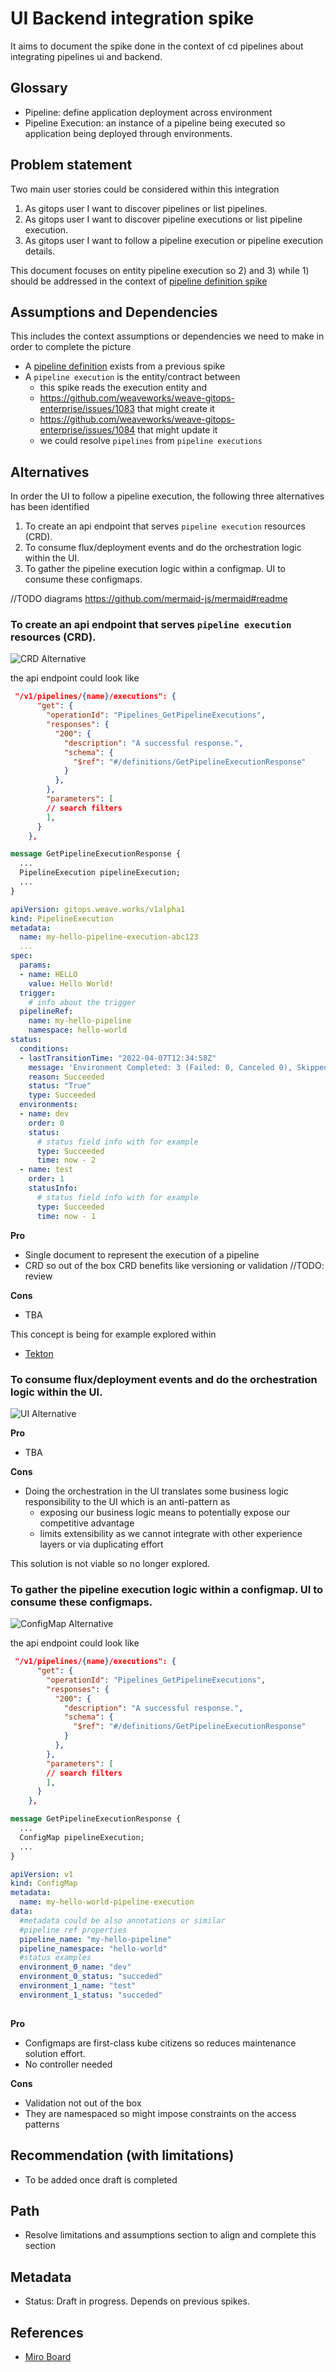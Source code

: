 # UI Backend integration spike 
It aims to document the spike done in the context of cd pipelines about integrating pipelines ui and backend. 

## Glossary 

- Pipeline: define application deployment across environment 
- Pipeline Execution: an instance of a pipeline being executed so application being deployed through environments.

## Problem statement 
Two main user stories could be considered within this integration 

1. As gitops user I want to discover pipelines or list pipelines. 
2. As gitops user I want to discover pipeline executions or list pipeline execution.
3. As gitops user I want to follow a pipeline execution or pipeline execution details.

This document focuses on entity pipeline execution so 2) and 3) while 1) should be addressed in the context of [pipeline 
definition spike](https://github.com/weaveworks/weave-gitops-enterprise/issues/1076)

## Assumptions and Dependencies 

This includes the context assumptions or dependencies we need to make in order to complete the picture

- A [pipeline definition](https://github.com/weaveworks/weave-gitops-enterprise/issues/1076) exists from a previous spike
- A `pipeline execution` is the entity/contract between 
  - this spike reads the execution entity and 
  - https://github.com/weaveworks/weave-gitops-enterprise/issues/1083 that might create it
  - https://github.com/weaveworks/weave-gitops-enterprise/issues/1084 that might update it
  - we could resolve `pipelines` from `pipeline executions` 

## Alternatives

In order the UI to follow a pipeline execution, the following three alternatives has been identified 

1. To create an api endpoint that serves `pipeline execution` resources (CRD). 
2. To consume flux/deployment events and do the orchestration logic within the UI.
3. To gather the pipeline execution logic within a configmap. UI to consume these configmaps.  

//TODO diagrams https://github.com/mermaid-js/mermaid#readme

### To create an api endpoint that serves `pipeline execution` resources (CRD).

![CRD Alternative](imgs/ui-integration-alternative-1.png)

the api endpoint could look like

```json
 "/v1/pipelines/{name}/executions": {
      "get": {
        "operationId": "Pipelines_GetPipelineExecutions",
        "responses": {
          "200": {
            "description": "A successful response.",
            "schema": {
              "$ref": "#/definitions/GetPipelineExecutionResponse"
            }
          },
        },
        "parameters": [
        // search filters
        ],
      }
    },
``` 

```protobuf
message GetPipelineExecutionResponse {
  ...
  PipelineExecution pipelineExecution;
  ...
}
```

```yaml
apiVersion: gitops.weave.works/v1alpha1
kind: PipelineExecution
metadata:
  name: my-hello-pipeline-execution-abc123
  ...
spec:
  params:
  - name: HELLO
    value: Hello World!
  trigger:
    # info about the trigger
  pipelineRef:
    name: my-hello-pipeline
    namespace: hello-world
status:
  conditions:
  - lastTransitionTime: "2022-04-07T12:34:58Z"
    message: 'Environment Completed: 3 (Failed: 0, Canceled 0), Skipped: 0'
    reason: Succeeded
    status: "True"
    type: Succeeded
  environments:
  - name: dev 
    order: 0 
    status:
      # status field info with for example
      type: Succeeded
      time: now - 2 
  - name: test
    order: 1
    statusInfo: 
      # status field info with for example
      type: Succeeded
      time: now - 1 
```

**Pro** 
- Single document to represent the execution of a pipeline 
- CRD so out of the box CRD benefits like versioning or validation 
//TODO: review  

**Cons**
- TBA

This concept is being for example explored within 

- [Tekton](https://tekton.dev/docs/pipelines/pipelineruns/#overview)


### To consume flux/deployment events and do the orchestration logic within the UI.

![UI Alternative](imgs/ui-integration-alternative-2.png)

**Pro**
- TBA

**Cons**
- Doing the orchestration in the UI translates some business logic responsibility to the UI which is an anti-pattern as 
  - exposing our business logic means to potentially expose our competitive advantage
  - limits extensibility as we cannot integrate with other experience layers or via duplicating effort 

This solution is not viable so no longer explored. 

### To gather the pipeline execution logic within a configmap. UI to consume these configmaps.

![ConfigMap Alternative](imgs/ui-integration-alternative-3.png)

the api endpoint could look like

```json
 "/v1/pipelines/{name}/executions": {
      "get": {
        "operationId": "Pipelines_GetPipelineExecutions",
        "responses": {
          "200": {
            "description": "A successful response.",
            "schema": {
              "$ref": "#/definitions/GetPipelineExecutionResponse"
            }
          },
        },
        "parameters": [
        // search filters
        ],
      }
    },
``` 

```protobuf
message GetPipelineExecutionResponse {
  ...
  ConfigMap pipelineExecution;
  ...
}
```

```yaml
apiVersion: v1
kind: ConfigMap
metadata:
  name: my-hello-world-pipeline-execution
data:
  #metadata could be also annotations or similar
  #pipeline ref properties
  pipeline_name: "my-hello-pipeline"
  pipeline_namespace: "hello-world"
  #status examples
  environment_0_name: "dev"
  environment_0_status: "succeded"
  environment_1_name: "test"
  environment_1_status: "succeded"
  
```

**Pro**
- Configmaps are first-class kube citizens so reduces maintenance solution effort.  
- No controller needed

**Cons**
- Validation not out of the box
- They are namespaced so might impose constraints on the access patterns    

## Recommendation (with limitations) 
- To be added once draft is completed

## Path
- Resolve limitations and assumptions section to align and complete this section

## Metadata
- Status: Draft in progress. Depends on previous spikes.

## References

- [Miro Board](https://miro.com/app/board/uXjVOoWHIfg=/?share_link_id=613790573756)
